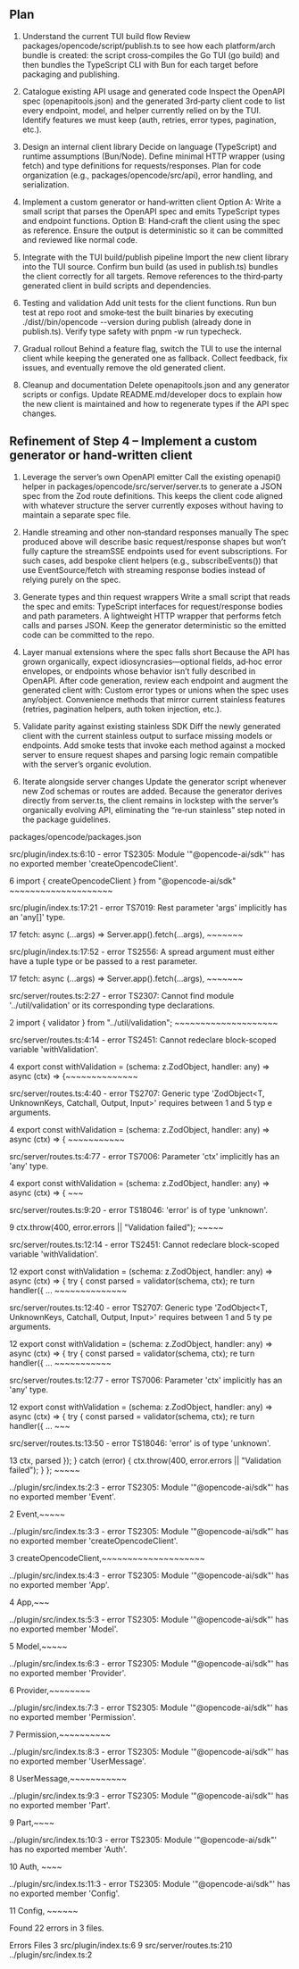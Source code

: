 ## Plan
  
1. Understand the current TUI build flow
    Review packages/opencode/script/publish.ts to see how each platform/arch bundle is created: the script cross‑compiles the Go TUI (go build) and then bundles the TypeScript CLI with Bun for each target before packaging and publishing.

2. Catalogue existing API usage and generated code
    Inspect the OpenAPI spec (openapitools.json) and the generated 3rd‑party client code to list every endpoint, model, and helper currently relied on by the TUI.
    Identify features we must keep (auth, retries, error types, pagination, etc.).

3. Design an internal client library
    Decide on language (TypeScript) and runtime assumptions (Bun/Node).
    Define minimal HTTP wrapper (using fetch) and type definitions for requests/responses.
    Plan for code organization (e.g., packages/opencode/src/api), error handling, and serialization.

4. Implement a custom generator or hand‑written client
    Option A: Write a small script that parses the OpenAPI spec and emits TypeScript types and endpoint functions.
    Option B: Hand‑craft the client using the spec as reference.
    Ensure the output is deterministic so it can be committed and reviewed like normal code.

5. Integrate with the TUI build/publish pipeline
    Import the new client library into the TUI source.
    Confirm bun build (as used in publish.ts) bundles the client correctly for all targets.
    Remove references to the third‑party generated client in build scripts and dependencies.

6. Testing and validation
    Add unit tests for the client functions.
    Run bun test at repo root and smoke‑test the built binaries by executing ./dist/<pkg>/bin/opencode --version during publish (already done in publish.ts).
    Verify type safety with pnpm -w run typecheck.

7. Gradual rollout
    Behind a feature flag, switch the TUI to use the internal client while keeping the generated one as fallback.
    Collect feedback, fix issues, and eventually remove the old generated client.

8. Cleanup and documentation
    Delete openapitools.json and any generator scripts or configs.
    Update README.md/developer docs to explain how the new client is maintained and how to regenerate types if the API spec changes.



## Refinement of Step 4 – Implement a custom generator or hand‑written client

1. Leverage the server’s own OpenAPI emitter
    Call the existing openapi() helper in packages/opencode/src/server/server.ts to generate a JSON spec from the Zod route definitions.
    This keeps the client code aligned with whatever structure the server currently exposes without having to maintain a separate spec file.

2. Handle streaming and other non‑standard responses manually
    The spec produced above will describe basic request/response shapes but won’t fully capture the streamSSE endpoints used for event subscriptions.
    For such cases, add bespoke client helpers (e.g., subscribeEvents()) that use EventSource/fetch with streaming response bodies instead of relying purely on the spec.

3. Generate types and thin request wrappers
    Write a small script that reads the spec and emits:
    TypeScript interfaces for request/response bodies and path parameters.
    A lightweight HTTP wrapper that performs fetch calls and parses JSON.
    Keep the generator deterministic so the emitted code can be committed to the repo.

4. Layer manual extensions where the spec falls short
    Because the API has grown organically, expect idiosyncrasies—optional fields, ad‑hoc error envelopes, or endpoints whose behavior isn’t fully described in OpenAPI. After code generation, review each endpoint and augment the generated client with:
    Custom error types or unions when the spec uses any/object.
    Convenience methods that mirror current stainless features (retries, pagination helpers, auth token injection, etc.).

5. Validate parity against existing stainless SDK
    Diff the newly generated client with the current stainless output to surface missing models or endpoints.
    Add smoke tests that invoke each method against a mocked server to ensure request shapes and parsing logic remain compatible with the server’s organic evolution.

6. Iterate alongside server changes
    Update the generator script whenever new Zod schemas or routes are added. Because the generator derives directly from server.ts, the client remains in lockstep with the server’s organically evolving API, eliminating the “re‑run stainless” step noted in the package guidelines.



packages/opencode/packages.json


src/plugin/index.ts:6:10 - error TS2305: 
         Module '"@opencode-ai/sdk"' has no exported member 'createOpencodeClient'.

6 import { createOpencodeClient } from "@opencode-ai/sdk"
           ~~~~~~~~~~~~~~~~~~~~



src/plugin/index.ts:17:21 - error TS7019: 
         Rest parameter 'args' implicitly has an 'any[]' type.

17       fetch: 
         async (...args) => Server.app().fetch(...args),        ~~~~~~~




src/plugin/index.ts:17:52 - error TS2556: 
         A spread argument must either have a tuple type or be passed to a rest parameter.

17       fetch: 
         async (...args) => Server.app().fetch(...args),                                       ~~~~~~~




src/server/routes.ts:2:27 - error TS2307: 
         Cannot find module '../util/validation' or its corresponding type declarations.

2 import { validator } from "../util/validation";             ~~~~~~~~~~~~~~~~~~~~





src/server/routes.ts:4:14 - error TS2451: 
         Cannot redeclare block-scoped variable 'withValidation'.

4 export const withValidation = (schema: 
         z.ZodObject, handler: any) => async (ctx) => {~~~~~~~~~~~~~~


src/server/routes.ts:4:40 - error TS2707: 
         Generic type 'ZodObject<T, UnknownKeys, Catchall, Output, Input>' requires between 1 and 5 typ
e arguments.

4 export const withValidation = (schema: 
         z.ZodObject, handler: any) => async (ctx) => {                          ~~~~~~~~~~~



src/server/routes.ts:4:77 - error TS7006: 
         Parameter 'ctx' implicitly has an 'any' type.

4 export const withValidation = (schema: 
         z.ZodObject, handler: any) => async (ctx) => {                                                               ~~~



src/server/routes.ts:9:20 - error TS18046: 
         'error' is of type 'unknown'.

9     ctx.throw(400, error.errors || "Validation failed");      ~~~~~



src/server/routes.ts:12:14 - error TS2451: 
         Cannot redeclare block-scoped variable 'withValidation'.

12 export const withValidation = (schema: 
         z.ZodObject, handler: any) => async (ctx) => { try { const parsed = validator(schema, ctx); re
turn handler({ ... ~~~~~~~~~~~~~~



src/server/routes.ts:12:40 - error TS2707: 
         Generic type 'ZodObject<T, UnknownKeys, Catchall, Output, Input>' requires between 1 and 5 ty
pe arguments.

12 export const withValidation = (schema: 
         z.ZodObject, handler: any) => async (ctx) => { try { const parsed = validator(schema, ctx); re
turn handler({ ...                                      ~~~~~~~~~~~



src/server/routes.ts:12:77 - error TS7006: 
         Parameter 'ctx' implicitly has an 'any' type.

12 export const withValidation = (schema: 
         z.ZodObject, handler: any) => async (ctx) => { try { const parsed = validator(schema, ctx); re
turn handler({ ...                                                                           ~~~



src/server/routes.ts:13:50 - error TS18046: 
         'error' is of type 'unknown'.

13 ctx, parsed }); } catch (error) { ctx.throw(400, error.errors || "Validation failed"); } };                                                ~~~~~

../plugin/src/index.ts:2:3 - error TS2305: 
         Module '"@opencode-ai/sdk"' has no exported member 'Event'.

2   Event,~~~~~

../plugin/src/index.ts:3:3 - error TS2305: 
         Module '"@opencode-ai/sdk"' has no exported member 'createOpencodeClient'.

3   createOpencodeClient,~~~~~~~~~~~~~~~~~~~~

../plugin/src/index.ts:4:3 - error TS2305: 
         Module '"@opencode-ai/sdk"' has no exported member 'App'.

4   App,~~~

../plugin/src/index.ts:5:3 - error TS2305: 
         Module '"@opencode-ai/sdk"' has no exported member 'Model'.

5   Model,~~~~~

../plugin/src/index.ts:6:3 - error TS2305: 
         Module '"@opencode-ai/sdk"' has no exported member 'Provider'.

6   Provider,~~~~~~~~

../plugin/src/index.ts:7:3 - error TS2305: 
         Module '"@opencode-ai/sdk"' has no exported member 'Permission'.

7   Permission,~~~~~~~~~~

../plugin/src/index.ts:8:3 - error TS2305: 
         Module '"@opencode-ai/sdk"' has no exported member 'UserMessage'.

8   UserMessage,~~~~~~~~~~~

../plugin/src/index.ts:9:3 - error TS2305: 
         Module '"@opencode-ai/sdk"' has no exported member 'Part'.

9   Part,~~~~

../plugin/src/index.ts:10:3 - error TS2305: 
         Module '"@opencode-ai/sdk"' has no exported member 'Auth'.

10   Auth, ~~~~

../plugin/src/index.ts:11:3 - error TS2305: 
         Module '"@opencode-ai/sdk"' has no exported member 'Config'.

11   Config, ~~~~~~


Found 22 errors in 3 files.

Errors  Files 3  src/plugin/index.ts:6 9  src/server/routes.ts:210  ../plugin/src/index.ts:2

